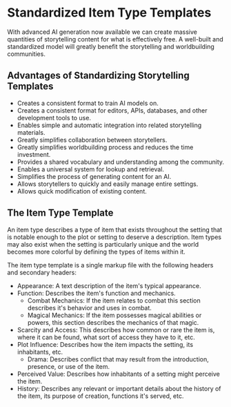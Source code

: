 
# Standardized Item Type Templates
With advanced AI generation now available we can create massive quantities of storytelling content for what is effectively free. A well-built and standardized model will greatly benefit the storytelling and worldbuilding communities.

## Advantages of Standardizing Storytelling Templates
* Creates a consistent format to train AI models on.
* Creates a consistent format for editors, APIs, databases, and other development tools to use.
* Enables simple and automatic integration into related storytelling materials.
* Greatly simplifies collaboration between storytellers.
* Greatly simplifies worldbuilding process and reduces the time investment.
* Provides a shared vocabulary and understanding among the community.
* Enables a universal system for lookup and retrieval.
* Simplifies the process of generating content for an AI.
* Allows storytellers to quickly and easily manage entire settings.
* Allows quick modification of existing content.

## The Item Type Template
An item type describes a type of item that exists throughout the setting that is notable enough to the plot or setting to deserve a description. Item types may also exist when the setting is particularly unique and the world becomes more colorful by defining the types of items within it.

The item type template is a single markup file with the following headers and secondary headers:
* Appearance: A text description of the item's typical appearance.
* Function: Describes the item's function and mechanics.
	* Combat Mechanics: If the item relates to combat this section describes it's behavior and uses in combat.
	* Magical Mechanics: If the item possesses magical abilities or powers, this section describes the mechanics of that magic.
* Scarcity and Access: This describes how common or rare the item is, where it can be found, what sort of access they have to it, etc.
* Plot Influence: Describes how the item impacts the setting, its inhabitants, etc.
	* Drama: Describes conflict that may result from the introduction, presence, or use of the item.
* Perceived Value: Describes how inhabitants of a setting might perceive the item.
* History: Describes any relevant or important details about the history of the item, its purpose of creation, functions it's served, etc.
